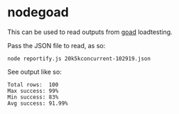 # nodegoad

This can be used to read outputs from [goad](https://github.com/goadapp/goad) loadtesting.

Pass the JSON file to read, as so:
```
node reportify.js 20k5kconcurrent-102919.json
```

See output like so:
```
Total rows:  100
Max success: 99%
Min success: 83%
Avg success: 91.99%
```
